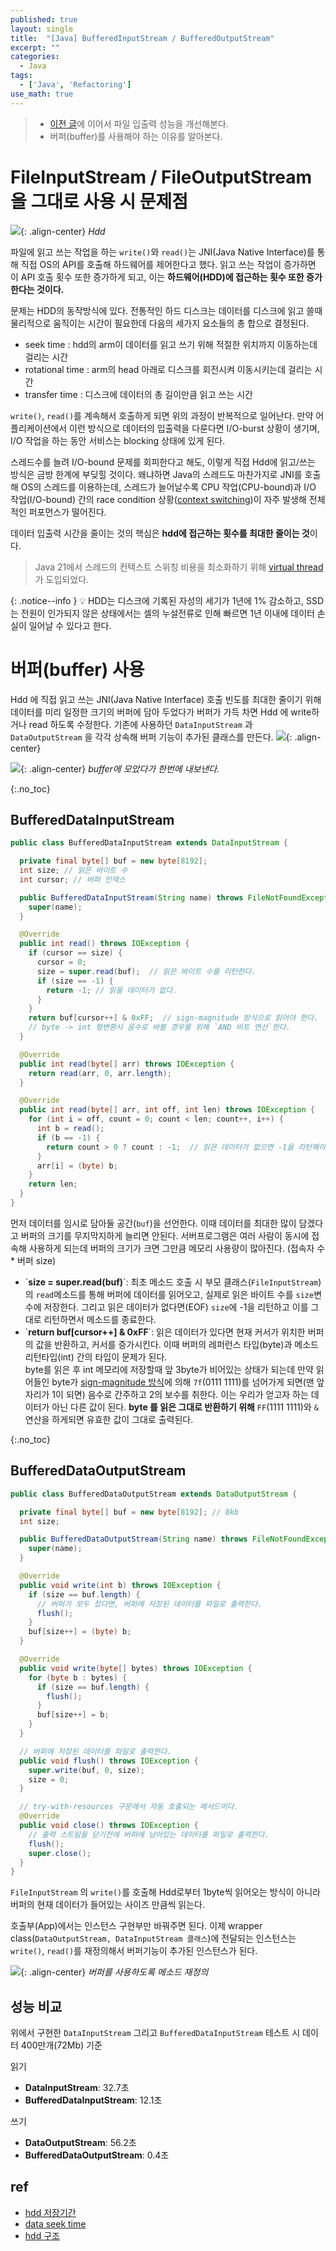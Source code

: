 ```yaml
---
published: true
layout: single
title:  "[Java] BufferedInputStream / BufferedOutputStream"
excerpt: ""
categories:
  - Java
tags:
  - ['Java', 'Refactoring']
use_math: true
---
```


> - [이전 글](https://zhtmr.github.io/java/file-io-stream/)에 이어서 파일 입출력 성능을 개선해본다.
> - 버퍼(buffer)를 사용해야 하는 이유를 알아본다.

# FileInputStream / FileOutputStream 을 그대로 사용 시 문제점
![](/assets/images/20240104/hdd-4313739_640.jpg){: .align-center}
*Hdd*

파일에 읽고 쓰는 작업을 하는 `write()`와 `read()`는 JNI(Java Native Interface)를 통해 직접 OS의 API를 호출해 하드웨어를 제어한다고 했다.
읽고 쓰는 작업이 증가하면 이 API 호출 횟수 또한 증가하게 되고, 이는 **하드웨어(HDD)에 접근하는 횟수 또한 증가한다는 것이다.**

문제는 HDD의 동작방식에 있다. 전통적인 하드 디스크는 데이터를 디스크에 읽고 쓸때 물리적으로 움직이는 시간이 필요한데 다음의 세가지 요소들의 총 합으로 결정된다.
- seek time : hdd의 arm이 데이터를 읽고 쓰기 위해 적절한 위치까지 이동하는데 걸리는 시간
- rotational time : arm의 head 아래로 디스크를 회전시켜 이동시키는데 걸리는 시간
- transfer time : 디스크에 데이터의 총 길이만큼 읽고 쓰는 시간

`write()`, `read()`를 계속해서 호출하게 되면 위의 과정이 반복적으로 일어난다.
만약 어플리케이션에서 이런 방식으로 데이터의 입출력을 다룬다면 I/O-burst 상황이 생기며, I/O 작업을 하는 동안 서비스는 blocking 상태에 있게 된다. 

스레드수를 늘려 I/O-bound 문제를 회피한다고 해도, 이렇게 직접 Hdd에 읽고/쓰는 방식은 금방 한계에 부딪힐 것이다.
왜냐하면 Java의 스레드도 마찬가지로 JNI를 호출해 OS의 스레드를 이용하는데, 
스레드가 늘어날수록 CPU 작업(CPU-bound)과 I/O 작업(I/O-bound) 간의 race condition 상황([context switching](https://bit.ly/3RQ1SLE))이 자주 발생해 전체적인 퍼포먼스가 떨어진다.


데이터 입출력 시간을 줄이는 것의 핵심은 **hdd에 접근하는 횟수를 최대한 줄이는 것**이다.

> Java 21에서 스레드의 컨텍스트 스위칭 비용을 최소화하기 위해 [virtual thread](https://techblog.woowahan.com/15398/) 가 도입되었다.


{: .notice--info }
💡 HDD는 디스크에 기록된 자성의 세기가 1년에 1% 감소하고, SSD는 전원이 인가되지 않은 상태에서는 셀의 누설전류로 인해 빠르면 1년 이내에 데이터 손실이 일어날 수 있다고 한다.


# 버퍼(buffer) 사용
Hdd 에 직접 읽고 쓰는 JNI(Java Native Interface) 호출 빈도를 최대한 줄이기 위해 데이터를 미리 일정한 크기의 버퍼에 담아 두었다가 버퍼가 가득 차면 Hdd 에 write하거나 read 하도록 수정한다.
기존에 사용하던 `DataInputStream` 과 `DataOutputStream` 을 각각 상속해 버퍼 기능이 추가된 클래스를 만든다.
![](/assets/images/20240105/diagram2.png){: .align-center}


![](/assets/images/20240104/buffer.png){: .align-center}
*buffer에 모았다가 한번에 내보낸다.*

{:.no_toc}
## BufferedDataInputStream
```java
public class BufferedDataInputStream extends DataInputStream {

  private final byte[] buf = new byte[8192];
  int size; // 읽은 바이트 수
  int cursor; // 버퍼 인덱스

  public BufferedDataInputStream(String name) throws FileNotFoundException {
    super(name);
  }

  @Override
  public int read() throws IOException {
    if (cursor == size) {
      cursor = 0;
      size = super.read(buf);  // 읽은 바이트 수를 리턴한다.
      if (size == -1) {
        return -1; // 읽을 데이터가 없다.
      }
    }
    return buf[cursor++] & 0xFF;  // sign-magnitude 방식으로 읽어야 한다. 
    // byte -> int 형변환시 음수로 바뀔 경우를 위해 `AND 비트 연산`한다.
  }

  @Override
  public int read(byte[] arr) throws IOException {
    return read(arr, 0, arr.length);
  }

  @Override
  public int read(byte[] arr, int off, int len) throws IOException {
    for (int i = off, count = 0; count < len; count++, i++) {
      int b = read();
      if (b == -1) {
        return count > 0 ? count : -1;  // 읽은 데이터가 없으면 -1을 리턴해야한다.
      }
      arr[i] = (byte) b;
    }
    return len;
  }
}
```
먼저 데이터를 임시로 담아둘 공간(`buf`)을 선언한다. 이때 데이터를 최대한 많이 담겠다고 버퍼의 크기를 무지막지하게 늘리면 안된다.
서버프로그램은 여러 사람이 동시에 접속해 사용하게 되는데 버퍼의 크기가 크면 그만큼 메모리 사용량이 많아진다. (접속자 수 * 버퍼 size)

- \`**size = super.read(buf)**\`: 최초 메소드 호출 시 부모 클래스(`FileInputStream`)의 `read`메소드를 통해 버퍼에 데이터를 읽어오고, 실제로 읽은 바이트 수를 `size`변수에 저장한다.
그리고 읽은 데이터가 없다면(EOF) `size`에 -1을 리턴하고 이를 그대로 리턴하면서 메소드를 종료한다. 
- \`**return buf[cursor++] & 0xFF**\`: 읽은 데이터가 있다면 현재 커서가 위치한 버퍼의 값을 반환하고, 커서를 증가시킨다. 
이때 버퍼의 레퍼런스 타입(byte)과 메소드 리턴타입(int) 간의 타입이 문제가 된다.  
byte를 읽은 후 int 메모리에 저장할때 앞 3byte가 비어있는 상태가 되는데 만약 읽어들인 byte가 [sign-magnitude 방식](https://bit.ly/3tGy63W)에 의해 `7f`(0111 1111)를 넘어가게 되면(맨 앞자리가 1이 되면) 
음수로 간주하고 2의 보수를 취한다. 이는 우리가 얻고자 하는 데이터가 아닌 다른 값이 된다. **byte 를 읽은 그대로 반환하기 위해** `FF`(1111 1111)와 `&`연산을 하게되면 유효한 값이 그대로 출력된다.

{:.no_toc}
## BufferedDataOutputStream
```java
public class BufferedDataOutputStream extends DataOutputStream {

  private final byte[] buf = new byte[8192]; // 8kb
  int size;

  public BufferedDataOutputStream(String name) throws FileNotFoundException {
    super(name);
  }

  @Override
  public void write(int b) throws IOException {
    if (size == buf.length) {
      // 버퍼가 모두 찼다면, 버퍼에 저장된 데이터를 파일로 출력한다.
      flush();
    }
    buf[size++] = (byte) b;
  }

  @Override
  public void write(byte[] bytes) throws IOException {
    for (byte b : bytes) {
      if (size == buf.length) {
        flush();
      }
      buf[size++] = b;
    }
  }

  // 버퍼에 저장된 데이터를 파일로 출력한다.
  public void flush() throws IOException {
    super.write(buf, 0, size);
    size = 0;
  }

  // try-with-resources 구문에서 자동 호출되는 메서드이다.
  @Override
  public void close() throws IOException {
    // 출력 스트림을 닫기전에 버퍼에 남아있는 데이터를 파일로 출력한다.
    flush();
    super.close();
  }
}
```
`FileInputStream` 의 `write()`를 호출해 Hdd로부터 1byte씩 읽어오는 방식이 아니라 버퍼의 현재 데이터가 들어있는 사이즈 만큼씩 읽는다.

호출부(App)에서는 인스턴스 구현부만 바꿔주면 된다. 이제 wrapper class(`DataOutputStream, DataInputStream 클래스`)에 전달되는 인스턴스는 `write()`, `read()`를 재정의해서 버퍼기능이 추가된 인스턴스가 된다.


![](/assets/images/20240104/buffered-stream.png){: .align-center}
*버퍼를 사용하도록 메소드 재정의*


## 성능 비교
위에서 구현한 `DataInputStream` 그리고 `BufferedDataInputStream` 테스트 시 
데이터 400만개(72Mb) 기준 

읽기
- **DataInputStream**: 32.7초
- **BufferedDataInputStream**: 12.1초

쓰기
- **DataOutputStream**: 56.2초
- **BufferedDataOutputStream**: 0.4초

## ref
- [hdd 저장기간](https://eshop.macsales.com/blog/43702-we-bet-you-didnt-know-that-your-hdds-or-ssds-may-need-exercise-too/)
- [data seek time](https://www.lifewire.com/what-does-seek-time-mean-2626007)
- [hdd 구조](https://bubble-dev.tistory.com/entry/%ED%95%98%EB%93%9C%EB%94%94%EC%8A%A4%ED%81%AC-%EA%B5%AC%EC%A1%B03-%EB%B9%84%EC%9A%A9)